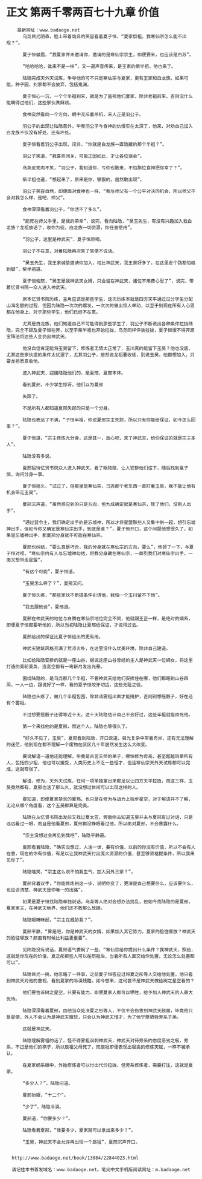 # 正文 第两千零两百七十九章 价值
        最新网址：www.badaoge.net
          乌尧目光阴森，脸上带着诡异的笑容看着夏子恒，“夏家祭祖，我寒仙宗怎么能不出现？”。
      
          夏子恒皱眉，“我夏家并未邀请你，邀请的是寒仙宗宗主，即便要来，也应该是白苏”。
      
          “哈哈哈哈，谁来不是一样”，又一道声音传来，是王家的柴半祖，他也来了。
      
          陆隐完成天外天试炼，争夺他的可不只是寒仙宗与夏家，更有王家和白龙族，如果可能，种子园，刘家都不会放弃，包括鬼渊。
      
          夏子恒心一沉，一个个半祖到来，就是为了监视他们夏家，除非老祖前来，否则没什么能瞒得过他们，这些家伙真麻烦。
      
          食神突然看向一个方向，眼中充斥着杀机，来人正是羽公子。
      
          羽公子的出现让陆隐意外，毕竟羽公子与食神的仇恨实在太深了，他来，对劝自己加入白龙族不仅没有好处，还有坏处。
      
          夏子恒看着羽公子出现，诧异，“你就是白龙族一直隐藏的那个半祖？”。
      
          羽公子笑道，“我喜欢闭关，可能正因如此，才让各位误会”。
      
          乌尧皮笑肉不笑，“羽公子，我知道你，亏你也敢来，不怕那位食神把你宰了？”。
      
          柴半祖也道，“想起来了，原来是你，够狠的，居然敢出现”。
      
          羽公子笑容自然，即便面对食神也一样，“我与师父有一个公平对决的机会，所以师父不会对我怎么样，是吧，师父”。
      
          食神深深看着羽公子，“你活不了多久”。
      
          “能死在师父手里，是我的荣幸”，说完，看向陆隐，“昊玉先生，有没有兴趣加入我白龙族？龙祖放话了，收你为徒，白龙族一切资源，你任意使用”。
      
          “羽公子，这里是神武天”，夏子恒厉喝。
      
          羽公子不在意，对着陆隐再次笑了笑便不说话。
      
          “昊玉先生，我王家诚挚邀请你加入，相比神武天，我王家好多了，在这里走个路都怕硌到脚”，柴半祖道。
      
          夏子恒恼怒，“昊玉是我神武天女婿，只会留在神武天，诸位不用费心思了”，说完，带着忆贤书院一众人进入神武天。
      
          原本忆贤书院历练，主角应该是那些学生，这次历练本就是四方天平通过瓜分学生分配山海名额的过程，但因为陆隐一次次的爆发，一次次的做出惊人举动，以至于到现在所有人心思都在他身上，对于那些学生，他们已经不在意。
      
          尤其是白龙族，他们知道自己不可能得到那些学生了，羽公子不断说出各种条件拉拢陆隐，完全不顾及夏子恒在旁，以至于柴半祖也开始拉拢，乌尧同样佯装拉拢，夏子恒恨不得开原宝阵法将这些人全扔出神武天。
      
          他没自信肯定能将玉昊留下，修炼者无情太正常了，玉川真的能留下玉昊？他也没底，尤其这些家伙提的条件太优渥了，尤其羽公子，居然说龙祖要收徒，别说玉昊，他都想加入，只要龙祖愿意收他。
      
          进入神武天，迎接陆隐他们的，是夏邢，夏邢本体。
      
          看到夏邢，不少学生惊讶，他们以为夏邢
      
          失踪了。
      
          不是所有人都知道夏邢失踪的只是一个分身。
      
          陆隐也表达了不满，“子恒半祖，你说夏邢宗主失踪，所以只有你能给保证，如今怎么回事？”。
      
          夏子恒道，“宗主修炼九分身，这是其一，放心吧，来了神武天，给你保证的就是宗主本人”。
      
          陆隐没有多说。
      
          夏邢招待忆贤书院众人进入神武天，看了眼陆隐，让人安排他们住下，随后找到夏子恒，询问分身一事。
      
          夏子恒摇头，“试过了，但那里是寒仙宗，乌尧那个老东西一直盯着玉昊，我不能让他有机会带走玉昊”。
      
          夏邢沉声道，“虽然感应到的只是方向，但九成确定就是寒仙宗，除了他们，没别人出手”。
      
          “通过蓝令主，我们确定出手的是忘墟神，所以才将星盟那些人又集中到一起，想引忘墟神出手，但如今你又确定是寒仙宗出手，到底是谁？”，夏子恒开口，这个问题他想很久了，如果是忘墟神出手，那夏邢分身就不可能在寒仙宗。
      
          夏邢也纠结，“要么真是巧合，我的分身就在寒仙宗的方向，要么”，他顿了一下，与夏子恒对视，“寒仙宗内有人与忘墟神勾结，将我分身藏在寒仙宗，一面引我们对寒仙宗出手，一面又想带走星盟”。
      
          “有这个可能”，夏子恒道。
      
          “玉昊怎么样了？”，夏邢又问。
      
          夏子恒头疼，“那些家伙不断提条件引诱他，我怕一个玉川留不下他”。
      
          “我去跟他谈”，夏邢道。
      
          夏邢在神武天的地位与白腾在寒仙宗地位完全不同，他就跟王正一样，是绝对的嫡系，即便夏子恒都要听他的，所以当初陆隐让夏邢给保证，才说得过去。
      
          夏邢给出的保证比夏子恒给出的更有用。
      
          神武天建筑风格充满了荒凉古朴，在这里没什么优美环境，除非自己建造。
      
          比如给陆隐安排的就是一座山谷，据说这座山谷曾经的主人是神武天一位嫡女，将这里打造的美轮美奂，连高空都有一弯新月发出光晕。
      
          围绕陆隐的，是乌尧那几个半祖，不管神武天给他们安排住在哪，他们都跑到山谷四周，一人一边，跟说好了一样，看的夏子恒咬牙切齿，这些无耻之徒。
      
          陆隐也头疼了，被几个半祖包围，除非请雾祖出面才能掩护，否则别想摇骰子，好在还有个雾祖。
      
          不过想要摇骰子还得等近十天，这十天陆隐估计自己不会好过，这些半祖就能烦死他。
      
          第一个来找他的是夏邢，而这个人，陆隐也等很久了。
      
          “好久不见了，玉昊”，夏邢看到陆隐，开口说道，目光复杂中带着奇异，还有无法理解的迷茫，他到现在都不理解一个废物在区区几十年居然发生这么大改变。
      
          要说解语一道他还能理解，毕竟是古言天师的弟子，哪怕修为奇高，甚至超越同辈所有人，包括四少祖，他也可以接受，人类历史上不乏一些怪才，但连寒仙宗天外天试炼都可以完成，这就夸张了。
      
          解语，修为，天外天试炼，任何一项单独拿出来都足以让四方天平拉拢，而这三样，玉昊竟然都有，夏邢也活了那么久，就没想过世间可以出现这样的人。
      
          要知道，即便夏家禁忌的夏殇，也只是在修为与战力上独步星空，对于解语并不了解，无论从哪个角度看，这个玉昊都算是完美。
      
          陆隐在从忆贤书院出发前又找过夏太笠，旁敲侧击知道玉昊并未与夏邢有过对话，只是远远看过一眼，而且是他看夏邢，夏邢都没睁眼看过他，所以面对夏邢，不会暴露什么。
      
          “宗主没想过会再见到我吧”，陆隐平静道。
      
          夏邢看着陆隐，“确实没想过，人活一世，要有价值，以前的你没有价值，所以不会有人在意，现在的你有价值，有足以让我神武天付出庞大资源的价值，甚至够资格提条件，所以我来见你了”。
      
          陆隐嗤笑，“宗主这么说不怕我生气，加入另外三家？”。
      
          夏邢背着双手，“你能修炼到这一步，说明你变了，更清楚自己想要什么，应该要什么，也应该清楚，神武天是你唯一的出路”。
      
          如果是夏子恒找陆隐单独说话，乌尧等人绝对会想办法捣乱，但如今找陆隐的是夏邢，夏家家主，在神武天地界，他们还不敢那么放肆。
      
          陆隐眼睛眯起，“宗主在威胁我？”。
      
          夏邢平静，“算是吧，你是神武天的女婿，如果加入其它势力，夏家的脸往哪放？神武天的脸往哪放？颜面有时候比利益更重要”。
      
          见陆隐没有说话，夏邢语气委婉了一些，“寒仙宗给你提出什么条件？我神武天，照给，这就是你现在的价值，夏之彤那些人可以在祭祖后，当着所有人面交给你处置，无论怎么处置都可以”。
      
          陆隐目光一挑，他忽略了一件事，之前夏子恒答应过将夏之彤等人交给他处置，他只看到神武天对他的重视，看到夏家的冷漠残酷，如今想来，这何尝不是神武天做给树之星空看的？
      
          他们要告诉树之星空，只要有能力，即便夏家人都可以牺牲，给予加入神武天的人最大优待。
      
          陆隐深深看着夏邢，由他当众处决夏之彤等人，不仅不会伤害到神武天颜面，毕竟他只是星使，外人不会认为是神武天服软，只会认为神武天惜才，为了他宁愿牺牲旁系子弟。
      
          这就是神武天。
      
          陆隐理解雾祖的话了，怪不得雾祖讽刺神武天，神武天对待旁系的态度恶劣之极，旁系，不过是他们的棋子，所以辰祖父母死了，而辰祖即便表现出极高的修炼天赋，一样不被承认。
      
          在夏家嫡系眼中，外姓修炼者可以付出代价拉拢，但旁系修炼者，需要打压，这就是夏家。
      
          “多少人？”，陆隐问道。
      
          夏邢抬眼，“十二个”。
      
          “少了”，陆隐冷漠。
      
          夏邢道，“你要多少？”。
      
          陆隐看着夏邢，“我要多少，夏家就可以拿出来多少？”。
      
          “玉昊，神武天不会允许再出现一个辰祖”，夏邢沉声开口。
      
      
      http://www.badaoge.net/book/13084/22844023.html
      
      请记住本书首发域名：www.badaoge.net。笔尖中文手机版阅读网址：m.badaoge.net